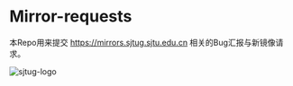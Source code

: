 # Mirror-requests

本Repo用来提交 https://mirrors.sjtug.sjtu.edu.cn 相关的Bug汇报与新镜像请求。

![sjtug-logo](https://cloud.githubusercontent.com/assets/8121231/13982248/d7a70408-f123-11e5-9c54-32a0d62e3997.png)
